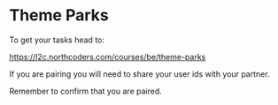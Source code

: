 # Theme Parks

To get your tasks head to:

https://l2c.northcoders.com/courses/be/theme-parks

If you are pairing you will need to share your user ids with your partner.

Remember to confirm that you are paired.
